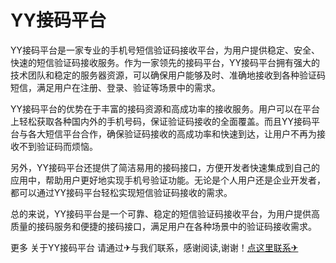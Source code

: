 # YY接码平台

YY接码平台是一家专业的手机号短信验证码接收平台，为用户提供稳定、安全、快速的短信验证码接收服务。作为一家领先的接码平台，YY接码平台拥有强大的技术团队和稳定的服务器资源，可以确保用户能够及时、准确地接收到各种验证码短信，满足用户在注册、登录、验证等场景中的需求。

YY接码平台的优势在于丰富的接码资源和高成功率的接收服务。用户可以在平台上轻松获取各种国内外的手机号码，保证验证码接收的全面覆盖。而且YY接码平台与各大短信平台合作，确保验证码接收的高成功率和快速到达，让用户不再为接收不到验证码而烦恼。

另外，YY接码平台还提供了简洁易用的接码接口，方便开发者快速集成到自己的应用中，帮助用户更好地实现手机号验证功能。无论是个人用户还是企业开发者，都可以通过YY接码平台轻松实现短信验证码接收的需求。

总的来说，YY接码平台是一个可靠、稳定的短信验证码接收平台，为用户提供高质量的接码服务和便捷的接码接口，满足用户在各种场景中的验证码接收需求。

更多 关于YY接码平台 请通过✈与我们联系，感谢阅读,谢谢！[点这里联系✈](https://1.k02.cc)